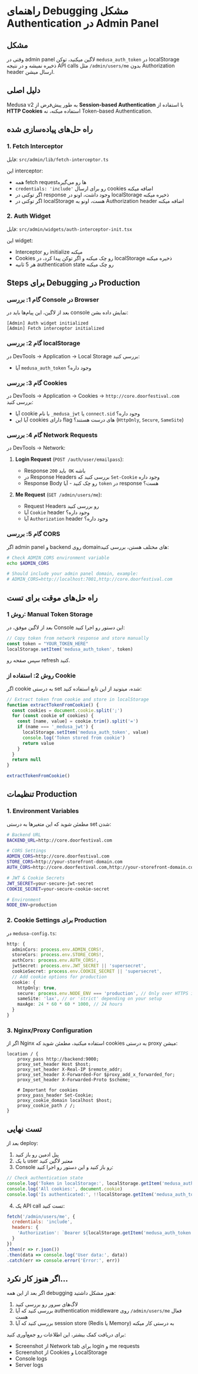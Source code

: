 # راهنمای Debugging مشکل Authentication در Admin Panel

## مشکل
وقتی در admin panel لاگین میکنید، توکن `medusa_auth_token` در localStorage ذخیره نمیشه و در نتیجه API calls مثل `/admin/users/me` بدون Authorization header ارسال میشن.

## دلیل اصلی
Medusa v2 به طور پیش‌فرض از **Session-based Authentication** با استفاده از **HTTP Cookies** استفاده میکنه، نه Token-based Authentication.

## راه حل‌های پیاده‌سازی شده

### 1. Fetch Interceptor
فایل: `src/admin/lib/fetch-interceptor.ts`

این interceptor:
- همه fetch requestها رو می‌گیره
- `credentials: 'include'` رو برای ارسال cookies اضافه میکنه
- اگر توکنی در response وجود داشت، اونو در localStorage ذخیره میکنه
- اگر توکنی در localStorage هست، اونو به Authorization header اضافه میکنه

### 2. Auth Widget
فایل: `src/admin/widgets/auth-interceptor-init.tsx`

این widget:
- Interceptor رو initialize میکنه
- Cookies رو چک میکنه و اگر توکن پیدا کرد، در localStorage ذخیره میکنه
- هر 5 ثانیه authentication state رو چک میکنه

## Steps برای Debugging در Production

### گام 1: بررسی Console در Browser

بعد از لاگین، این پیام‌ها باید در console نمایش داده بشن:

```
[Admin] Auth widget initialized
[Admin] Fetch interceptor initialized
```

### گام 2: بررسی localStorage

در DevTools -> Application -> Local Storage بررسی کنید:
- آیا `medusa_auth_token` وجود داره؟

### گام 3: بررسی Cookies

در DevTools -> Application -> Cookies -> `http://core.doorfestival.com` بررسی کنید:
- آیا cookie با نام `_medusa_jwt` یا `connect.sid` وجود داره؟
- آیا این cookies دارای flag های درست هستند؟ (`HttpOnly`, `Secure`, `SameSite`)

### گام 4: بررسی Network Requests

در DevTools -> Network:

1. **Login Request** (`POST /auth/user/emailpass`):
   - Response باید `200 OK` باشه
   - در Response Headers بررسی کنید که `Set-Cookie` وجود داره
   - Response Body رو چک کنید - آیا `token` در response هست؟

2. **Me Request** (`GET /admin/users/me`):
   - Request Headers رو بررسی کنید
   - آیا `Cookie` header وجود داره؟
   - آیا `Authorization` header وجود داره؟

### گام 5: بررسی CORS

اگر admin panel و backend روی domainهای مختلف هستن، بررسی کنید:

```bash
# Check ADMIN_CORS environment variable
echo $ADMIN_CORS

# Should include your admin panel domain, example:
# ADMIN_CORS=http://localhost:7001,http://core.doorfestival.com
```

## راه حل‌های موقت برای تست

### روش 1: Manual Token Storage

بعد از لاگین موفق، در Console این دستور رو اجرا کنید:

```javascript
// Copy token from network response and store manually
const token = "YOUR_TOKEN_HERE"
localStorage.setItem('medusa_auth_token', token)
```

سپس صفحه رو refresh کنید.

### روش 2: استفاده از Cookie

اگر cookie به درستی set شده، میتونید از این تابع استفاده کنید:

```javascript
// Extract token from cookie and store in localStorage
function extractTokenFromCookie() {
  const cookies = document.cookie.split(';')
  for (const cookie of cookies) {
    const [name, value] = cookie.trim().split('=')
    if (name === '_medusa_jwt') {
      localStorage.setItem('medusa_auth_token', value)
      console.log('Token stored from cookie')
      return value
    }
  }
  return null
}

extractTokenFromCookie()
```

## تنظیمات Production

### 1. Environment Variables

مطمئن شوید که این متغیرها به درستی set شدن:

```bash
# Backend URL
BACKEND_URL=http://core.doorfestival.com

# CORS Settings
ADMIN_CORS=http://core.doorfestival.com
STORE_CORS=http://your-storefront-domain.com
AUTH_CORS=http://core.doorfestival.com,http://your-storefront-domain.com

# JWT & Cookie Secrets
JWT_SECRET=your-secure-jwt-secret
COOKIE_SECRET=your-secure-cookie-secret

# Environment
NODE_ENV=production
```

### 2. Cookie Settings برای Production

در `medusa-config.ts`:

```typescript
http: {
  adminCors: process.env.ADMIN_CORS!,
  storeCors: process.env.STORE_CORS!,
  authCors: process.env.AUTH_CORS!,
  jwtSecret: process.env.JWT_SECRET || 'supersecret',
  cookieSecret: process.env.COOKIE_SECRET || 'supersecret',
  // Add cookie options for production
  cookie: {
    httpOnly: true,
    secure: process.env.NODE_ENV === 'production', // Only over HTTPS in production
    sameSite: 'lax', // or 'strict' depending on your setup
    maxAge: 24 * 60 * 60 * 1000, // 24 hours
  }
}
```

### 3. Nginx/Proxy Configuration

اگر از Nginx استفاده میکنید، مطمئن شوید که cookies به درستی proxy میشن:

```nginx
location / {
    proxy_pass http://backend:9000;
    proxy_set_header Host $host;
    proxy_set_header X-Real-IP $remote_addr;
    proxy_set_header X-Forwarded-For $proxy_add_x_forwarded_for;
    proxy_set_header X-Forwarded-Proto $scheme;
    
    # Important for cookies
    proxy_pass_header Set-Cookie;
    proxy_cookie_domain localhost $host;
    proxy_cookie_path / /;
}
```

## تست نهایی

بعد از deploy:

1. پنل ادمین رو باز کنید
2. با یک user معتبر لاگین کنید
3. Console رو باز کنید و این دستور رو اجرا کنید:

```javascript
// Check authentication state
console.log('Token in localStorage:', localStorage.getItem('medusa_auth_token'))
console.log('All cookies:', document.cookie)
console.log('Is authenticated:', !!localStorage.getItem('medusa_auth_token'))
```

4. یک API call تست کنید:

```javascript
fetch('/admin/users/me', {
  credentials: 'include',
  headers: {
    'Authorization': `Bearer ${localStorage.getItem('medusa_auth_token')}`
  }
})
.then(r => r.json())
.then(data => console.log('User data:', data))
.catch(err => console.error('Error:', err))
```

## اگر هنوز کار نکرد...

اگر بعد از این همه debugging هنوز مشکل داشتید:

1. لاگ‌های سرور رو بررسی کنید
2. بررسی کنید که آیا authentication middleware روی `/admin/users/me` فعال هست
3. بررسی کنید که آیا session store (Redis یا Memory) به درستی کار میکنه

برای دریافت کمک بیشتر، این اطلاعات رو جمع‌آوری کنید:
- Screenshot از Network tab برای login و me requests
- Screenshot از Cookies و LocalStorage
- Console logs
- Server logs


